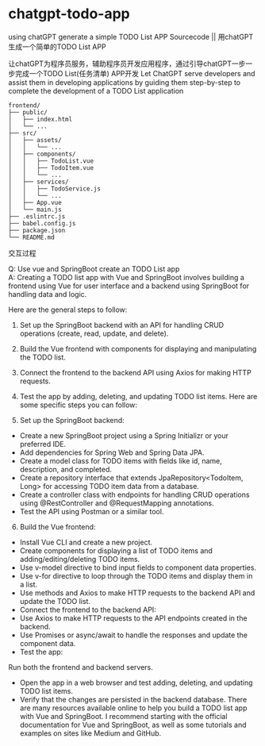 # chatgpt-todo-app
using chatGPT generate a simple TODO List APP Sourcecode || 用chatGPT生成一个简单的TODO List APP  

让chatGPT为程序员服务，辅助程序员开发应用程序，通过引导chatGPT一步一步完成一个TODO List(任务清单) APP开发
Let ChatGPT serve developers and assist them in developing applications by guiding them step-by-step to complete the development of a TODO List application


```
frontend/
├── public/
│   ├── index.html
│   └── ...
├── src/
│   ├── assets/
│   │   └── ...
│   ├── components/
│   │   ├── TodoList.vue
│   │   ├── TodoItem.vue
│   │   └── ...
│   ├── services/
│   │   ├── TodoService.js
│   │   └── ...
│   ├── App.vue
│   └── main.js
├── .eslintrc.js
├── babel.config.js
├── package.json
└── README.md
```

交互过程

Q:  Use vue and SpringBoot create an TODO List app  
A: Creating a TODO list app with Vue and SpringBoot involves building a frontend using Vue for user interface and a backend using SpringBoot for handling data and logic.

Here are the general steps to follow:

1. Set up the SpringBoot backend with an API for handling CRUD operations (create, read, update, and delete).
2. Build the Vue frontend with components for displaying and manipulating the TODO list.
3. Connect the frontend to the backend API using Axios for making HTTP requests.
4. Test the app by adding, deleting, and updating TODO list items.
Here are some specific steps you can follow:

1. Set up the SpringBoot backend:

- Create a new SpringBoot project using a Spring Initializr or your preferred IDE.
- Add dependencies for Spring Web and Spring Data JPA.
- Create a model class for TODO items with fields like id, name, description, and completed.
- Create a repository interface that extends JpaRepository<TodoItem, Long> for accessing TODO item data from a database.
- Create a controller class with endpoints for handling CRUD operations using @RestController and @RequestMapping annotations.
- Test the API using Postman or a similar tool.

6. Build the Vue frontend:
- Install Vue CLI and create a new project.
- Create components for displaying a list of TODO items and adding/editing/deleting TODO items.
- Use v-model directive to bind input fields to component data properties.
- Use v-for directive to loop through the TODO items and display them in a list.
- Use methods and Axios to make HTTP requests to the backend API and update the TODO list.
- Connect the frontend to the backend API:
- Use Axios to make HTTP requests to the API endpoints created in the backend.
- Use Promises or async/await to handle the responses and update the component data.
- Test the app:

Run both the frontend and backend servers.
- Open the app in a web browser and test adding, deleting, and updating TODO list items.
- Verify that the changes are persisted in the backend database.
There are many resources available online to help you build a TODO list app with Vue and SpringBoot. I recommend starting with the official documentation for Vue and SpringBoot, as well as some tutorials and examples on sites like Medium and GitHub.